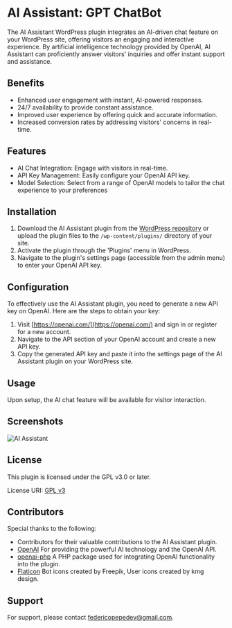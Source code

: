 # AI Assistant: GPT ChatBot

The AI Assistant WordPress plugin integrates an AI-driven chat feature on your WordPress site, offering visitors an engaging and interactive experience. By artificial intelligence technology provided by OpenAI, AI Assistant can proficiently answer visitors' inquiries and offer instant support and assistance.

## Benefits

- Enhanced user engagement with instant, AI-powered responses.
- 24/7 availability to provide constant assistance.
- Improved user experience by offering quick and accurate information.
- Increased conversion rates by addressing visitors' concerns in real-time.

## Features

- AI Chat Integration: Engage with visitors in real-time.
- API Key Management: Easily configure your OpenAI API key.
- Model Selection: Select from a range of OpenAI models to tailor the chat experience to your preferences

## Installation

1. Download the AI Assistant plugin from the [WordPress repository](https://wordpress.org/plugins/ai-assistant-gpt-chatbot/) or upload the plugin files to the `/wp-content/plugins/` directory of your site.
2. Activate the plugin through the 'Plugins' menu in WordPress.
3. Navigate to the plugin's settings page (accessible from the admin menu) to enter your OpenAI API key.

## Configuration

To effectively use the AI Assistant plugin, you need to generate a new API key on OpenAI. Here are the steps to obtain your key:

1. Visit [https://openai.com/](https://openai.com/) and sign in or register for a new account.
2. Navigate to the API section of your OpenAI account and create a new API key.
3. Copy the generated API key and paste it into the settings page of the AI Assistant plugin on your WordPress site.

## Usage

Upon setup, the AI chat feature will be available for visitor interaction.

## Screenshots

![AI Assistant](https://i.imgur.com/H6QkNlV.png)

## License

This plugin is licensed under the GPL v3.0 or later.

License URI: [GPL v3](https://www.gnu.org/licenses/gpl-3.0.html)

## Contributors

Special thanks to the following:

- Contributors for their valuable contributions to the AI Assistant plugin.
- [OpenAI](https://openai.com) For providing the powerful AI technology and the OpenAI API.
- [openai-php](https://github.com/openai-php) A PHP package used for integrating OpenAI functionality into the plugin.
- [Flaticon](https://www.flaticon.com) Bot icons created by Freepik, User icons created by kmg design.

## Support

For support, please contact federicopepedev@gmail.com.
